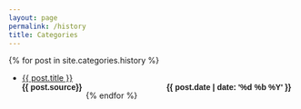 ```yaml
---
layout: page
permalink: /history
title: Categories
---
```




{% for post in site.categories.history %}
 
<ul id="archive">
<li class="archiveposturl"><span><a href="{{ post.url }}" title="{{ post.title }}">{{ post.title }}</a></span><br/>

<span class = "postlower">
<strong style="font-size:100%; font-family: 'Titillium Web', sans-serif; float:left; padding-right: .5em">{{ post.source}}</strong> 
<strong style="font-size:100%; font-family: 'Titillium Web', sans-serif; float:right; padding-right: .5em">{{ post.date | date: '%d %b %Y' }}</strong> 
<span>



{% endfor %}

